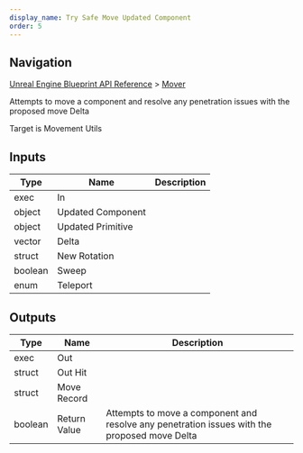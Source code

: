 ```yaml
---
display_name: Try Safe Move Updated Component
order: 5
---
```

## Navigation

[Unreal Engine Blueprint API Reference](https://dev.epicgames.com/documentation/en-us/unreal-engine/BlueprintAPI) > [Mover](https://dev.epicgames.com/documentation/en-us/unreal-engine/BlueprintAPI/Mover)

Attempts to move a component and resolve any penetration issues with the proposed move Delta

Target is Movement Utils

## Inputs

| Type | Name | Description |
| --- | --- | --- |
| exec | In |  |
| object | Updated Component |  |
| object | Updated Primitive |  |
| vector | Delta |  |
| struct | New Rotation |  |
| boolean | Sweep |  |
| enum | Teleport |  |

## Outputs

| Type | Name | Description |
| --- | --- | --- |
| exec | Out |  |
| struct | Out Hit |  |
| struct | Move Record |  |
| boolean | Return Value | Attempts to move a component and resolve any penetration issues with the proposed move Delta |
